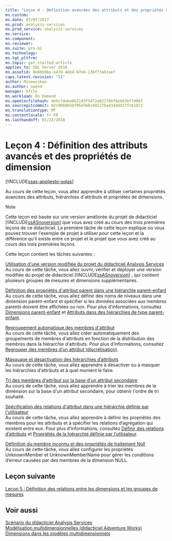 ```yaml
---
title: "Leçon 4 : Définition avancées des attributs et des propriétés de Dimension | Documents Microsoft"
ms.custom: 
ms.date: 03/07/2017
ms.prod: analysis-services
ms.prod_service: analysis-services
ms.service: 
ms.component: 
ms.reviewer: 
ms.suite: pro-bi
ms.technology: 
ms.tgt_pltfrm: 
ms.topic: get-started-article
applies_to: SQL Server 2016
ms.assetid: 0e86b9be-e47d-4bb4-87eb-136ff3a61aef
caps.latest.revision: "11"
author: Minewiskan
ms.author: owend
manager: kfile
ms.workload: On Demand
ms.openlocfilehash: de9c7debe0b21d3f5d72a021f8bf6eb03bf7d06f
ms.sourcegitcommit: 82c9868b5bf95e5b0c68137ba434ddd37fc61072
ms.translationtype: MT
ms.contentlocale: fr-FR
ms.lasthandoff: 01/22/2018
---
```

# <a name="lesson-4-defining-advanced-attribute-and-dimension-properties"></a>Leçon 4 : Définition des attributs avancés et des propriétés de dimension
[!INCLUDE[ssas-appliesto-sqlas](../includes/ssas-appliesto-sqlas.md)]

Au cours de cette leçon, vous allez apprendre à utiliser certaines propriétés avancées des attributs, hiérarchies d'attributs et propriétés de dimensions.  
  
> [!NOTE]  
> Cette leçon est basée sur une version améliorée du projet de didacticiel [!INCLUDE[ssASnoversion](../includes/ssasnoversion-md.md)] que vous avez créé au cours des trois premières leçons de ce didacticiel. La première tâche de cette leçon explique où vous pouvez trouver l'exemple de projet à utiliser pour cette leçon et la différence qu'il existe entre ce projet et le projet que vous avez créé au cours des trois premières leçons.  
  
Cette leçon contient les tâches suivantes :  
  
[Utilisation d'une version modifiée du projet du didacticiel Analysis Services](../analysis-services/lesson-4-1-using-a-modified-version-of-the-analysis-services-tutorial-project.md)  
Au cours de cette tâche, vous allez ouvrir, vérifier et déployer une version modifiée du projet de didacticiel [!INCLUDE[ssASnoversion](../includes/ssasnoversion-md.md)] , qui contient plusieurs groupes de mesures et dimensions supplémentaires.  
  
[Définition des propriétés d'attribut parent dans une hiérarchie parent-enfant](../analysis-services/lesson-4-2-defining-parent-attribute-properties-in-a-parent-child-hierarchy.md)  
Au cours de cette tâche, vous allez définir des noms de niveaux dans une dimension parent-enfant et spécifier si les données associées aux membres parents doivent être affichées ou non. Pour plus d’informations, consultez [Dimensions parent-enfant](../analysis-services/multidimensional-models/parent-child-dimension.md) et [Attributs dans des hiérarchies de type parent-enfant](../analysis-services/multidimensional-models/parent-child-dimension-attributes.md).  
  
[Regroupement automatique des membres d'attribut](../analysis-services/lesson-4-3-automatically-grouping-attribute-members.md)  
Au cours de cette tâche, vous allez créer automatiquement des groupements de membres d'attributs en fonction de la distribution des membres dans la hiérarchie d'attributs. Pour plus d’informations, consultez [Regrouper des membres d’un attribut &#40;discrétisation&#41;](../analysis-services/multidimensional-models/attribute-properties-group-attribute-members.md).  
  
[Masquage et désactivation des hiérarchies d’attributs](../analysis-services/lesson-4-4-hiding-and-disabling-attribute-hierarchies.md)  
Au cours de cette tâche, vous allez apprendre à désactiver ou à masquer les hiérarchies d'attributs et à quel moment le faire.  
  
[Tri des membres d'attribut sur la base d'un attribut secondaire](../analysis-services/lesson-4-5-sorting-attribute-members-based-on-a-secondary-attribute.md)  
Au cours de cette tâche, vous allez apprendre à trier les membres de la dimension sur la base d'un attribut secondaire, pour obtenir l'ordre de tri souhaité.  
  
[Spécification des relations d'attribut dans une hiérarchie définie par l'utilisateur](../analysis-services/4-6-specifying-attribute-relationships-in-user-defined-hierarchy.md)  
Au cours de cette tâche, vous allez apprendre à définir les propriétés des membres pour les attributs et à spécifier les relations d’agrégation qui existent entre eux. Pour plus d’informations, consultez [Définir des relations d’attributs](../analysis-services/multidimensional-models/attribute-relationships-define.md) et [Propriétés de la hiérarchie définie par l’utilisateur](../analysis-services/multidimensional-models-olap-logical-dimension-objects/user-hierarchies-properties.md).  
  
[Définition du membre inconnu et des propriétés de traitement Null](../analysis-services/lesson-4-7-defining-the-unknown-member-and-null-processing-properties.md)  
Au cours de cette tâche, vous allez configurer les propriétés UnknownMember et UnknownMemberName pour gérer les conditions d’erreur causées par des membres de la dimension NULL.  
  
## <a name="next-lesson"></a>Leçon suivante  
[Leçon 5 : Définition des relations entre les dimensions et les groupes de mesures](../analysis-services/lesson-5-defining-relationships-between-dimensions-and-measure-groups.md)  
  
## <a name="see-also"></a>Voir aussi  
[Scénario du didacticiel Analysis Services](../analysis-services/analysis-services-tutorial-scenario.md)  
[Modélisation multidimensionnelles &#40;didacticiel Adventure Works&#41;](../analysis-services/multidimensional-modeling-adventure-works-tutorial.md)  
[Dimensions dans les modèles multidimensionnels](../analysis-services/multidimensional-models/dimensions-in-multidimensional-models.md)  
  
  
  
